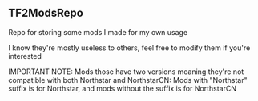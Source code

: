 ## TF2ModsRepo

Repo for storing some mods I made for my own usage

I know they're mostly useless to others, feel free to modify them if you're interested

IMPORTANT NOTE: Mods those have two versions meaning they're not compatible with both Northstar and NorthstarCN: Mods with "Northstar" suffix is for Northstar, and mods without the suffix is for NorthstarCN